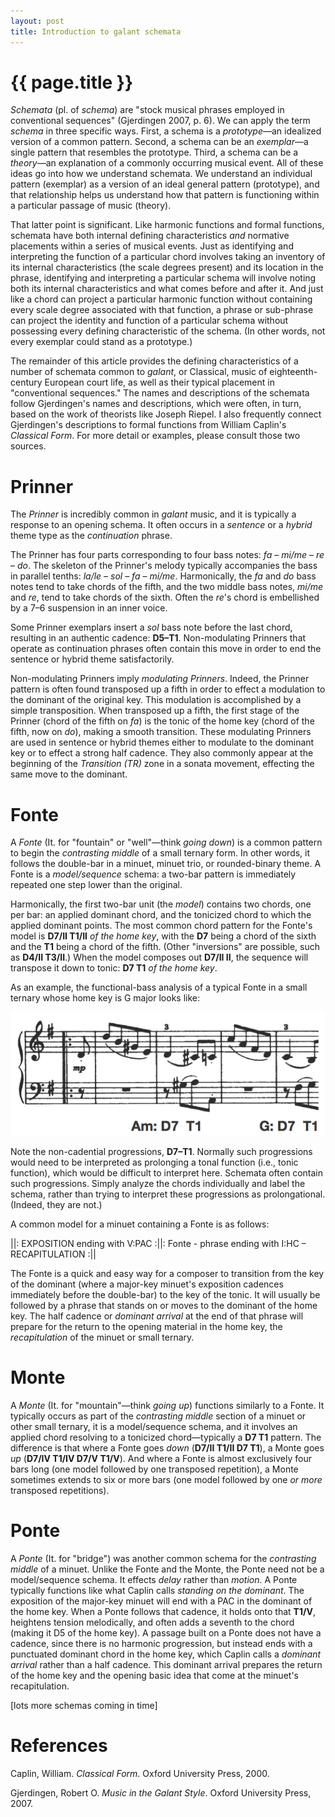 ```yaml
---
layout: post
title: Introduction to galant schemata
---
```


{{ page.title }}
================


*Schemata* (pl. of *schema*) are "stock musical phrases employed in conventional sequences" (Gjerdingen 2007, p. 6). We can apply the term *schema* in three specific ways. First, a schema is a *prototype*—an idealized version of a common pattern. Second, a schema can be an *exemplar*—a single pattern that resembles the prototype. Third, a schema can be a *theory*—an explanation of a commonly occurring musical event. All of these ideas go into how we understand schemata. We understand an individual pattern (exemplar) as a version of an ideal general pattern (prototype), and that relationship helps us understand how that pattern is functioning within a particular passage of music (theory).

That latter point is significant. Like harmonic functions and formal functions, schemata have both internal defining characteristics *and* normative placements within a series of musical events. Just as identifying and interpreting the function of a particular chord involves taking an inventory of its internal characteristics (the scale degrees present) and its location in the phrase, identifying and interpreting a particular schema will involve noting both its internal characteristics and what comes before and after it. And just like a chord can project a particular harmonic function without containing every scale degree associated with that function, a phrase or sub-phrase can project the identity and function of a particular schema without possessing every defining characteristic of the schema. (In other words, not every exemplar could stand as a prototype.)

The remainder of this article provides the defining characteristics of a number of schemata common to *galant*, or Classical, music of eighteenth-century European court life, as well as their typical placement in "conventional sequences." The names and descriptions of the schemata follow Gjerdingen's names and descriptions, which were often, in turn, based on the work of theorists like Joseph Riepel. I also frequently connect Gjerdingen's descriptions to formal functions from William Caplin's *Classical Form*. For more detail or examples, please consult those two sources.

# Prinner #

The *Prinner* is incredibly common in *galant* music, and it is typically a response to an opening schema. It often occurs in a *sentence* or a *hybrid* theme type as the *continuation* phrase.

The Prinner has four parts corresponding to four bass notes: *fa* – *mi/me* – *re* – *do*. The skeleton of the Prinner's melody typically accompanies the bass in parallel tenths: *la/le* – *sol* – *fa* – *mi/me*. Harmonically, the *fa* and *do* bass notes tend to take chords of the fifth, and the two middle bass notes, *mi/me* and *re*, tend to take chords of the sixth. Often the *re*'s chord is embellished by a 7–6 suspension in an inner voice.

Some Prinner exemplars insert a *sol* bass note before the last chord, resulting in an authentic cadence: **D5–T1**. Non-modulating Prinners that operate as continuation phrases often contain this move in order to end the sentence or hybrid theme satisfactorily.

Non-modulating Prinners imply *modulating Prinners*. Indeed, the Prinner pattern is often found transposed up a fifth in order to effect a modulation to the dominant of the original key. This modulation is accomplished by a simple transposition. When transposed up a fifth, the first stage of the Prinner (chord of the fifth on *fa*) is the tonic of the home key (chord of the fifth, now on *do*), making a smooth transition. These modulating Prinners are used in sentence or hybrid themes either to modulate to the dominant key or to effect a strong half cadence. They also commonly appear at the beginning of the *Transition (TR)* zone in a sonata movement, effecting the same move to the dominant.

# Fonte #

A *Fonte* (It. for "fountain" or "well"—think *going down*) is a common pattern to begin the *contrasting middle* of a small ternary form. In other words, it follows the double-bar in a minuet, minuet trio, or rounded-binary theme. A Fonte is a *model/sequence* schema: a two-bar pattern is immediately repeated one step lower than the original.

Harmonically, the first two-bar unit (the *model*) contains two chords, one per bar: an applied dominant chord, and the tonicized chord to which the applied dominant points. The most common chord pattern for the Fonte's model is **D7/II T1/II** *of the home key*, with the **D7** being a chord of the sixth and the **T1** being a chord of the fifth. (Other "inversions" are possible, such as **D4/II T3/II**.) When the model composes out **D7/II II**, the sequence will transpose it down to tonic: **D7 T1** *of the home key*.

As an example, the functional-bass analysis of a typical Fonte in a small ternary whose home key is G major looks like:

![Haydn, Piano Sonata in G Major, Hob.XVI:27, III., mm. 9–12.][Haydn27]

Note the non-cadential progressions, **D7–T1**. Normally such progressions would need to be interpreted as prolonging a tonal function (i.e., tonic function), which would be difficult to interpret here. Schemata often contain such progressions. Simply analyze the chords individually and label the schema, rather than trying to interpret these progressions as prolongational. (Indeed, they are not.)

A common model for a minuet containing a Fonte is as follows:

||: EXPOSITION ending with V:PAC :||: Fonte - phrase ending with I:HC – RECAPITULATION :||

The Fonte is a quick and easy way for a composer to transition from the key of the dominant (where a major-key minuet's exposition cadences immediately before the double-bar) to the key of the tonic. It will usually be followed by a phrase that stands on or moves to the dominant of the home key. The half cadence or *dominant arrival* at the end of that phrase will prepare for the return to the opening material in the home key, the *recapitulation* of the minuet or small ternary.

# Monte #

A *Monte* (It. for "mountain"—think *going up*) functions similarly to a Fonte. It typically occurs as part of the *contrasting middle* section of a minuet or other small ternary, it is a model/sequence schema, and it involves an applied chord resolving to a tonicized chord—typically a **D7 T1** pattern. The difference is that where a Fonte goes *down* (**D7/II T1/II D7 T1**), a Monte goes *up* (**D7/IV T1/IV D7/V T1/V**). And where a Fonte is almost exclusively four bars long (one model followed by one transposed repetition), a Monte sometimes extends to six or more bars (one model followed by one *or more* transposed repetitions).

# Ponte #

A *Ponte* (It. for "bridge") was another common schema for the *contrasting middle* of a minuet. Unlike the Fonte and the Monte, the Ponte need not be a model/sequence schema. It effects *delay* rather than *motion*. A Ponte typically functions like what Caplin calls *standing on the dominant*. The exposition of the major-key minuet will end with a PAC in the dominant of the home key. When a Ponte follows that cadence, it holds onto that **T1/V**, heightens tension melodically, and often adds a seventh to the chord (making it D5 of the home key). A passage built on a Ponte does not have a cadence, since there is no harmonic progression, but instead ends with a punctuated dominant chord in the home key, which Caplin calls a *dominant arrival* rather than a half cadence. This dominant arrival prepares the return of the home key and the opening basic idea that come at the minuet's recapitulation.



[lots more schemas coming in time]


# References #

Caplin, William. *Classical Form*. Oxford University Press, 2000.

Gjerdingen, Robert O. *Music in the Galant Style*. Oxford University Press, 2007.

[Haydn27]: Graphics/Schemata/Haydn27fonteAnnotated.png 